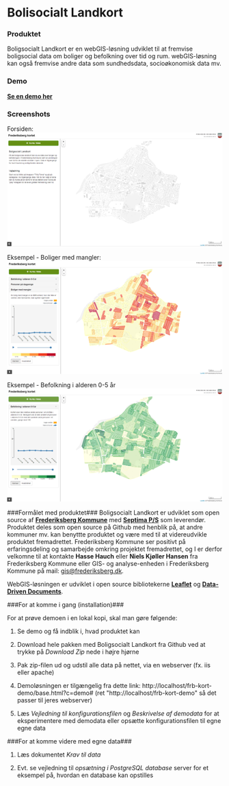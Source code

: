 Bolisocialt Landkort
========


### Produktet ###

Boligsocialt Landkort er en webGIS-løsning udviklet til at fremvise boligsocial data om boliger og befolkning over tid og rum. webGIS-løsning kan også fremvise andre data som sundhedsdata, socioøkonomisk data mv.

### Demo ###

[**Se en demo her**](http://kosgis.github.io/Boligsocialt-Landkort/base.html?c=demo#)

### Screenshots ###

Forsiden:
![](screendumps/Bosolak_forside.PNG)

Eksempel - Boliger med mangler:
![](screendumps/Bosolak_boligermedmangler.PNG)

Eksempel - Befolkning i alderen 0-5 år
![](screendumps/Bosolak_personer_0_5.PNG)


###Formålet med produktet###
Boligsocialt Landkort er udviklet som open source af [**Frederiksberg Kommune**](http://www.frederiksberg.dk/) med  [**Septima P/S**](http://www.septima.dk/) som leverendør. Produktet deles som open source på Github med henblik på, at andre kommuner mv. kan benyttte produktet og være med til at videreudvikle produktet fremadrettet.
Frederiksberg Kommune ser positivt på erfaringsdeling og samarbejde omkring projektet fremadrettet, og I er derfor velkomne til at kontakte **Hasse Hauch** eller **Niels Kjøller Hansen** fra Frederiksberg Kommune eller GIS- og analyse-enheden i Frederiksberg Kommune på mail: gis@frederiksberg.dk.

WebGIS-løsningen er udviklet i open source bibliotekerne [**Leaflet**](http://leafletjs.com/) og [**Data-Driven Documents**](http://d3js.org//).

###For at komme i gang (installation)###

For at prøve demoen i en lokal kopi, skal man gøre følgende: 

1. Se demo og få indblik i, hvad produktet kan

2. Download hele pakken med Boligsocialt Landkort fra Github ved at trykke på *Download Zip* nede i højre hjørne

3. Pak zip-filen ud og udstil alle data på nettet, via en webserver (fx. iis eller apache)
 
4. Demoløsningen er tilgængelig fra dette link: http://localhost/frb-kort-demo/base.html?c=demo# (ret "http://localhost/frb-kort-demo" så det passer til jeres webserver)

5. Læs *Vejledning til konfigurationsfilen* og *Beskrivelse af demodata* for at eksperimentere med demodata eller opsætte konfigurationsfilen til egne egne data

###For at komme videre med egne data###

1. Læs dokumentet *Krav til data*

2. Evt. se vejledning til *opsætning i PostgreSQL database* server for et eksempel på, hvordan en database kan opstilles
